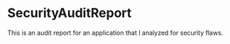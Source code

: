 # SecurityAuditReport
This is an audit report for an application that I analyzed for security flaws.
